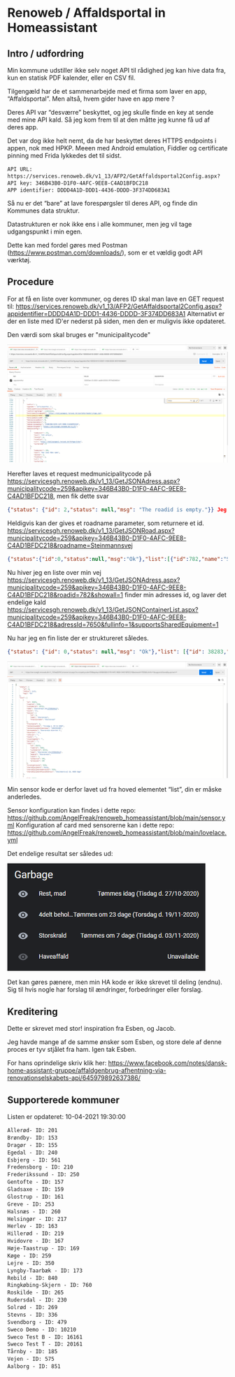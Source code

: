 
# Renoweb / Affaldsportal in Homeassistant

## Intro / udfordring

Min kommune udstiller ikke selv noget API til rådighed jeg kan hive data fra, kun en statisk PDF kalender, eller en CSV fil. 

Tilgengæld har de et sammenarbejde med et firma som laver en app, “Affaldsportal”. Men altså, hvem gider have en app mere ?

Deres API var “desværre” beskyttet, og jeg skulle finde en key at sende med mine API kald. Så jeg kom frem til at den måtte jeg kunne få ud af deres app. 

Det var dog ikke helt nemt, da de har beskyttet deres HTTPS endpoints i appen, nok med  HPKP. Meeen med Android emulation, Fiddler og certificate pinning med Frida lykkedes det til sidst.

```
API URL: https://services.renoweb.dk/v1_13/AFP2/GetAffaldsportal2Config.aspx?
API key: 346B43B0-D1F0-4AFC-9EE8-C4AD1BFDC218
APP identifier: DDDD4A1D-DDD1-4436-DDDD-3F374DD683A1
```

Så nu er det “bare” at lave forespørgsler til deres API, og finde din Kommunes data struktur.

Datastrukturen er nok ikke ens i alle kommuner, men jeg vil tage udgangspunkt i min egen. 

Dette kan med fordel gøres med Postman (https://www.postman.com/downloads/), som er et vældig godt API værktøj.

## Procedure

For at få en liste over kommuner, og deres ID skal man lave en GET request til: 
https://services.renoweb.dk/v1_13/AFP2/GetAffaldsportal2Config.aspx?appidentifier=DDDD4A1D-DDD1-4436-DDDD-3F374DD683A1
Alternativt er der en liste med ID'er nederst på siden, men den er muligvis ikke opdateret.

Den værdi som skal bruges er "municipalitycode"

![Image Init Postman request](https://github.com/AngelFreak/renoweb_homeassistant/blob/main/postman_init_request.png)

Herefter laves et request medmunicipalitycode på https://servicesgh.renoweb.dk/v1_13/GetJSONAdress.aspx?municipalitycode=259&apikey=346B43B0-D1F0-4AFC-9EE8-C4AD1BFDC218, men fik dette svar
```json
{"status": {"id": 2,"status": null,"msg": "The roadid is empty."}} Jeg mangler altså et roadid.
```

Heldigvis kan der gives et roadname parameter, som returnere et id. https://servicesgh.renoweb.dk/v1_13/GetJSONRoad.aspx?municipalitycode=259&apikey=346B43B0-D1F0-4AFC-9EE8-C4AD1BFDC218&roadname=Steinmannsvej
```json
{"status":{"id":0,"status":null,"msg":"Ok"},"list":[{"id":782,"name":"Steinmannsvej (4600)","fulllist":true}]}
```

Nu hiver jeg en liste over min vej https://servicesgh.renoweb.dk/v1_13/GetJSONAdress.aspx?municipalitycode=259&apikey=346B43B0-D1F0-4AFC-9EE8-C4AD1BFDC218&roadid=782&showall=1 finder min adresses id, og laver det endelige kald https://servicesgh.renoweb.dk/v1_13/GetJSONContainerList.aspx?municipalitycode=259&apikey=346B43B0-D1F0-4AFC-9EE8-C4AD1BFDC218&adressId=7650&fullinfo=1&supportsSharedEquipment=1

Nu har jeg en fin liste der er struktureret således.
```json
{"status": {"id": 0,"status": null,"msg": "Ok"},"list": [{"id": 38283,"rwadrid": 7650,"customerid": 18723,"name": "Storskrald stk/STORSKRALD","count": "1","module": {"id": 2,"name": "Storskrald","fractionname": "Storskrald"
```

![Image Final Postman request](https://github.com/AngelFreak/renoweb_homeassistant/blob/main/postman_final_request.png)

Min sensor kode er derfor lavet ud fra hoved elementet “list”, din er måske anderledes.

Sensor konfiguration kan findes i dette repo: https://github.com/AngelFreak/renoweb_homeassistant/blob/main/sensor.yml
Konfiguration af card med sensorerne kan i dette repo: https://github.com/AngelFreak/renoweb_homeassistant/blob/main/lovelace.yml

Det endelige resultat ser således ud:

![Image Hassio card](https://github.com/AngelFreak/renoweb_homeassistant/blob/main/hassio_garbage_card.png)

Det kan gøres pænere, men min HA kode er ikke skrevet til deling (endnu).
Sig til hvis nogle har forslag til ændringer, forbedringer eller forslag.

## Kreditering
Dette er skrevet med stor! inspiration fra Esben, og Jacob.

Jeg havde mange af de samme ønsker som Esben, og store dele af denne proces er tyv stjålet fra ham. Igen tak Esben.

For hans oprindelige skriv klik her: https://www.facebook.com/notes/dansk-home-assistant-gruppe/affaldgenbrug-afhentning-via-renovationselskabets-api/645979892637386/

## Supporterede kommuner
Listen er opdateret: 10-04-2021 19:30:00

```txt
Allerød- ID: 201
Brøndby- ID: 153
Dragør - ID: 155
Egedal - ID: 240
Esbjerg - ID: 561
Fredensborg - ID: 210
Frederikssund - ID: 250
Gentofte - ID: 157
Gladsaxe - ID: 159
Glostrup - ID: 161
Greve - ID: 253
Halsnæs - ID: 260
Helsingør - ID: 217
Herlev - ID: 163
Hillerød - ID: 219
Hvidovre - ID: 167
Høje-Taastrup - ID: 169
Køge - ID: 259
Lejre - ID: 350
Lyngby-Taarbæk - ID: 173
Rebild - ID: 840
Ringkøbing-Skjern - ID: 760
Roskilde - ID: 265
Rudersdal - ID: 230
Solrød - ID: 269
Stevns - ID: 336
Svendborg - ID: 479
Sweco Demo - ID: 10210
Sweco Test B - ID: 16161
Sweco Test T - ID: 20161
Tårnby - ID: 185
Vejen - ID: 575
Aalborg - ID: 851
```
